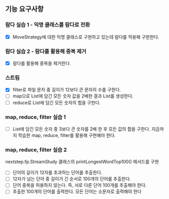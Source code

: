 ## 기능 요구사항

### 람다 실습 1 - 익명 클래스를 람다로 전환

+ [x] MoveStrategy에 대한 익명 클래스로 구현하고 있는데 람다를 적용해 구현한다.

### 람다 실습 2 - 람다를 활용해 중복 제거

+ [x] 람다를 활용해 중복을 제거한다.

### 스트림

+ [x] filter로 파일 문자 중 길이가 12보다 큰 문자의 수를 구한다.
+ [ ] map으로 List에 담긴 모든 숫자 값을 2배한 결과 List를 생성한다.
+ [ ] reduce로 List에 담긴 모든 숫자의 합을 구한다.

### map, reduce, filter 실습 1

+ [ ] List에 담긴 모든 숫자 중 3보다 큰 숫자를 2배 한 후 모든 값의 합을 구한다. 지금까지 학습한 map, reduce, filter를 활용해 구현해야 한다.

### map, reduce, filter 실습 2

nextstep.fp.StreamStudy 클래스의 printLongestWordTop100() 메서드를 구현

+ [ ] 단어의 길이가 12자를 초과하는 단어를 추출한다.
+ [ ] 12자가 넘는 단어 중 길이가 긴 순서로 100개의 단어를 추출한다.
+ [ ] 단어 중복을 허용하지 않는다. 즉, 서로 다른 단어 100개를 추출해야 한다.
+ [ ] 추출한 100개의 단어를 출력한다. 모든 단어는 소문자로 출력해야 한다
